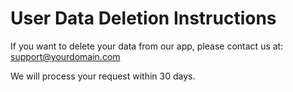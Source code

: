# User Data Deletion Instructions

If you want to delete your data from our app, please contact us at: support@yourdomain.com

We will process your request within 30 days.
